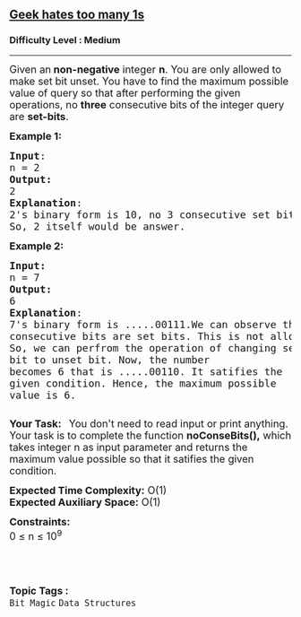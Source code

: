 <h2><a href="https://practice.geeksforgeeks.org/problems/07e45fe40846bc670ad2507d2c649304699768b9/1">Geek hates too many 1s</a></h2><h3>Difficulty Level : Medium</h3><hr><div class="problems_problem_content__Xm_eO"><p><span style="font-size:18px">Given an<strong>&nbsp;non-negative</strong> integer <strong>n</strong>. You are only allowed to make set bit unset. You have to find&nbsp;the maximum possible value of query so that after performing the given operations, no <strong>three</strong>&nbsp;consecutive bits of the integer query are <strong>set-bits</strong>.&nbsp;</span></p>

<p><span style="font-size:18px"><strong>Example 1:</strong></span></p>

<pre><span style="font-size:18px"><strong>Input</strong>:
n = 2
<strong>Output:</strong>&nbsp;
2
<strong>Explanation</strong>: 
2's binary form is 10, no 3 consecutive set bits are here. 
So, 2 itself would be answer.</span></pre>

<p><span style="font-size:18px"><strong>Example 2:</strong></span></p>

<pre><span style="font-size:18px"><strong>Input:</strong>
n = 7
<strong>Output:&nbsp;
</strong>6
<strong>Explanation</strong>: 
7's binary form is .....00111.We can observe that 3
consecutive bits are set bits. This is not allowed.
So, we can perfrom the operation of changing set 
bit to unset bit. Now, the number 
becomes 6 that is .....00110. It satifies the 
given condition. Hence, the maximum possible 
value is 6.</span>

</pre>

<p><span style="font-size:18px"><strong>Your Task:&nbsp;&nbsp;</strong> You don't need to read&nbsp;input&nbsp;or print anything. Your task is to complete the function&nbsp;<strong>noConseBits(),</strong>&nbsp;which takes integer n as input parameter&nbsp;and returns the maximum value possible so that it satifies the given condition.</span></p>

<p><span style="font-size:18px"><strong>Expected Time Complexity:</strong> O(1)<br>
<strong>Expected Auxiliary Space:</strong> O(1)</span></p>

<p><span style="font-size:18px"><strong>Constraints:</strong><br>
0 ≤ n ≤ 10<sup>9</sup></span></p>

<p>&nbsp;</p>
</div><br><p><span style=font-size:18px><strong>Topic Tags : </strong><br><code>Bit Magic</code>&nbsp;<code>Data Structures</code>&nbsp;